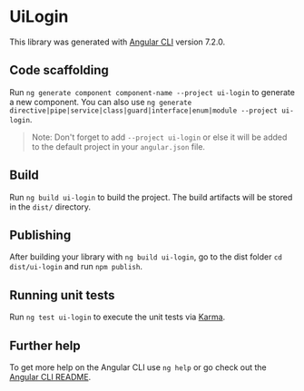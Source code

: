 # UiLogin

This library was generated with [Angular CLI](https://github.com/angular/angular-cli) version 7.2.0.

## Code scaffolding

Run `ng generate component component-name --project ui-login` to generate a new component. You can also use `ng generate directive|pipe|service|class|guard|interface|enum|module --project ui-login`.

> Note: Don't forget to add `--project ui-login` or else it will be added to the default project in your `angular.json` file.

## Build

Run `ng build ui-login` to build the project. The build artifacts will be stored in the `dist/` directory.

## Publishing

After building your library with `ng build ui-login`, go to the dist folder `cd dist/ui-login` and run `npm publish`.

## Running unit tests

Run `ng test ui-login` to execute the unit tests via [Karma](https://karma-runner.github.io).

## Further help

To get more help on the Angular CLI use `ng help` or go check out the [Angular CLI README](https://github.com/angular/angular-cli/blob/master/README.md).
